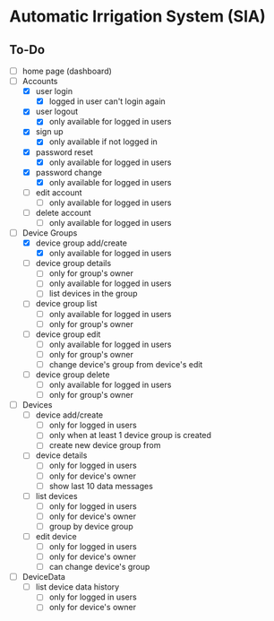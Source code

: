 # Automatic Irrigation System (SIA)

## To-Do

- [ ] home page (dashboard)
- [ ] Accounts
  - [x] user login
    - [x] logged in user can't login again
  - [x] user logout
    - [x] only available for logged in users
  - [x] sign up
    - [x] only available if not logged in
  - [x] password reset
    - [x] only available for logged in users
  - [x] password change
    - [x] only available for logged in users
  - [ ] edit account
    - [ ] only available for logged in users
  - [ ] delete account
    - [ ] only available for logged in users

- [ ] Device Groups
  - [x] device group add/create
    - [x] only available for logged in users
  - [ ] device group details
    - [ ] only for group's owner
    - [ ] only available for logged in users
    - [ ] list devices in the group
  -[ ] device group list
    - [ ] only available for logged in users
    - [ ] only for group's owner
  - [ ] device group edit
    - [ ] only available for logged in users
    - [ ] only for group's owner
    - [ ] change device's group from device's edit
  - [ ] device group delete
    - [ ] only available for logged in users
    - [ ] only for group's owner

- [ ] Devices
  - [ ] device add/create
    - [ ] only for logged in users
    - [ ] only when at least 1 device group is created
    - [ ] create new device group from
  - [ ] device details
    - [ ] only for logged in users
    - [ ] only for device's owner
    - [ ] show last 10 data messages
  - [ ] list devices
    - [ ] only for logged in users
    - [ ] only for device's owner
    - [ ] group by device group
  - [ ] edit device
    - [ ] only for logged in users
    - [ ] only for device's owner
    - [ ] can change device's group

- [ ] DeviceData
  - [ ] list device data history
    - [ ] only for logged in users
    - [ ] only for device's owner
